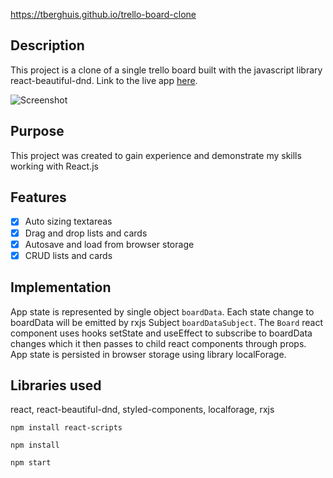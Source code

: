 https://tberghuis.github.io/trello-board-clone
## Description
This project is a clone of a single trello board built with the javascript library react-beautiful-dnd. Link to the live app [here](https://tberghuis.github.io/trello-board-clone).

![Screenshot](https://raw.githubusercontent.com/tberghuis/trello-board-clone/master/screenshot.png)

## Purpose
This project was created to gain experience and demonstrate my skills working with React.js

## Features
- [x] Auto sizing textareas
- [x] Drag and drop lists and cards
- [x] Autosave and load from browser storage
- [x] CRUD lists and cards

## Implementation
App state is represented by single object `boardData`. Each state change to boardData will be emitted by rxjs Subject `boardDataSubject`. The `Board` react component uses hooks setState and useEffect to subscribe to boardData changes which it then passes to child react components through props.
App state is persisted in browser storage using library localForage.

## Libraries used
react, react-beautiful-dnd, styled-components, localforage, rxjs

```buildoutcfg
npm install react-scripts

npm install

npm start
```